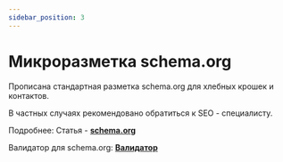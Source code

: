 ```yaml
---
sidebar_position: 3
---
```

# Микроразметка schema.org

Прописана стандартная разметка schema.org для хлебных крошек и контактов.

В частных случаях рекомендовано обратиться к SEO - специалисту.

Подробнее: Статья - **[schema.org](https://habr.com/ru/company/click/blog/486764/)**

Валидатор для schema.org: **[Валидатор](https://validator.schema.org/)**